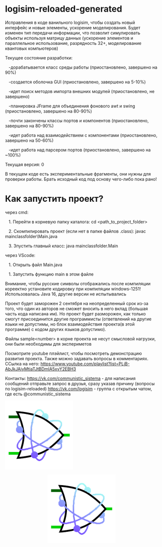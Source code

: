 # logisim-reloaded-generated
Исправления в коде ванильного logisim, чтобы создать новый интерфейс и новые элементы, ускорение моделирования.
Будет изменен тип передачи информации, что позволит симулировать объекты используя матрицу данных (ускорение элементов и параллельное использование, разрядность 32+, моделирование квантовых компьютеров)

Текущее состояние разработки: 
<p>&nbsp&nbsp&nbsp-дорабатывается класс среды работы (приостановлено, завершено на 90%)</p> 
<p>&nbsp&nbsp&nbsp-создается оболочка GUI (приостановлено, завершено на 5-10%)</p>
<p>&nbsp&nbsp&nbsp-идет поиск методов импорта внешних модулей (приостановлено, не завершено)</p>
<p>&nbsp&nbsp&nbsp-планировка JFrame для объединения фонового awt и swing (приостановлено, завершено на 80-90%)</p>
<p>&nbsp&nbsp&nbsp-почти закончены классы портов и компонентов (приостановлено, завершено на 80-90%)</p>
<p>&nbsp&nbsp&nbsp-идет работа над взаимодействием с компонентами (приостановлено, завершено на 50-60%)</p>
<p>&nbsp&nbsp&nbsp-идет работа над парсером портов (приостановлено, завершено на ~100%)</p>

Текущая версия: 0

В текущем коде есть экспериментальные фрагменты, они нужны для проверки работы.
Брать исходный код под основу чего-либо пока рано!

<h1>Как запустить проект?</h1>
через cmd:
<p>&nbsp&nbsp&nbsp1. Перейти в корневую папку каталога: cd &lt;path_to_project_folder&gt;</p>
<p>&nbsp&nbsp&nbsp2. Скомпилировать проект (если нет в папке файлов .class): javac mainclassfolder\Main.java</p>
<p>&nbsp&nbsp&nbsp3. Зпустить главный класс: java mainclassfolder.Main</p>
через VScode:
<p>&nbsp&nbsp&nbsp1. Открыть файл Main.java</p>
<p>&nbsp&nbsp&nbsp1. Запустить функцию main в этом файле</p>

Внимание, чтобы русские символы отображались после компиляции кореектно установите кодировку при компиляции windows-1251!
Использовалась Java 16, другие версии не испытывались

Проект будет заморожен 2 сентября на неопределенный срок из-за того, что один из авторов не сможет вносить в него вклад (большая часть кода написана им).
Но проект будет разморожен, как только смогут присоединится другие программисты (ответвлений на другие языки не допустимы, но блок взаимодействия проекта(в этой программе) с кодом других языков допустимо).

Файлы sample&lt;number&gt; в корне проекта не несут смысловой нагрузки, они были необходимы для экспериметов

Посмотрите youtube плэйлист, чтобы посмотреть демонстрацию развития проекта. Также можно задавать вопросы в комментариях. ССылка на него: https://www.youtube.com/playlist?list=PLjB-AbJkJAiyMtiaTJtBDmIA5xvY2EBH3

Контакты:
https://vk.com/communistic_sistema - для написания сообщений отправьте запрос в друзья, сразу указав причину (вопросы по logisim-reloaded)
https://vk.com/logisim - группа с открытым чатом, где есть @communistic_sistema

![Image alt](resources/logisim-reloaded.png)
<p align="center">
  <img src="resources/logisim-reloaded.png">
</p>